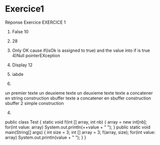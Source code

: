 # Exercice1


Réponse Exercice 
EXERCICE 1
1) False  10
2) 28
3) Only OK cause if(isOk is assigned to true) and the value into if is true
4)Null pointerEXception
5) Display 12

2) iabde

3)
un premier texte
un deuxieme texte
un deuxieme texte texte a concatener en string
construction sbuffer texte a concatener en sbuffer
construction sbuffer 2
simple construction

4)
public class Test {
static void f(int [] array, int nb) {
array = new int[nb];
for(int value: array) System.out.println(++value + " ");
}
public static void main(String[] args) {
int size = 3;
int [] array = 3;
f(array, size);
for(int value: array) System.out.println(value + " ");
} 
}
